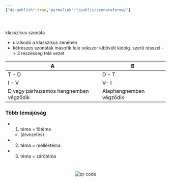 ```yaml
---
{"dg-publish":true,"permalink":"/public/szonataforma/"}
---
```


#

klasszikus szonáta
- uralkodó a klasszikus zenében
- kétrészes szonáták másofik fele sokszor kibővült kidolg. szerű résszel -> 3 részesség felé vezet

| A     | B                       |
| ----- | ----------------------- |
| T - D | D - T                   |
| I - V | V- I                    |
| D vagy párhuzamos hangnemben végződik      | Alaphangnemben végződik |

### Több témájúság
- 1. téma = főtéma
	- (átvezetés)
- 2. téma = melléktéma
- 3. téma = zárótéma





#
<p style="text-align: center;"><img src="https://chart.googleapis.com/chart?cht=qr&chl=https://notes.andrasdenes.com/szonataforma&chs=180x180&choe=UTF-8&chld=L|2" alt="qr code"></p>

